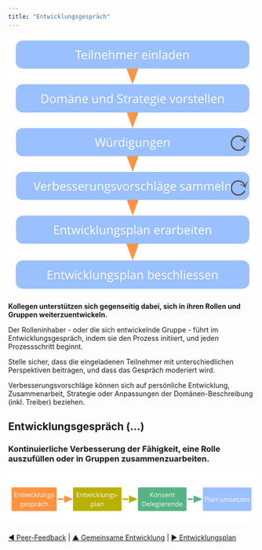 ```yaml
---
title: "Entwicklungsgespräch"
---
```



![right,fit](img/process/peer-review.png)

**Kollegen unterstützen sich gegenseitig dabei, sich in ihren Rollen und Gruppen weiterzuentwickeln.**

Der Rolleninhaber - oder die sich entwickelnde Gruppe - führt im Entwicklungsgespräch, indem sie den Prozess initiiert, und jeden Prozessschritt beginnt.

Stelle sicher, dass die eingeladenen Teilnehmer mit unterschiedlichen Perspektiven beitragen, und dass das Gespräch moderiert wird.

Verbesserungsvorschläge können sich auf persönliche Entwicklung, Zusammenarbeit, Strategie oder Anpassungen der Domänen-Beschreibung (inkl. Treiber) beziehen.


## Entwicklungsgespräch (…)

### Kontinuierliche Verbesserung der Fähigkeit, eine Rolle auszufüllen oder in Gruppen zusammenzuarbeiten.

![inline,fit](img/evolution/development-process.png)

[&#9664; Peer-Feedback](peer-feedback.html) | [&#9650; Gemeinsame Entwicklung](peer-development.html) | [&#9654; Entwicklungsplan](development-plan.html)

